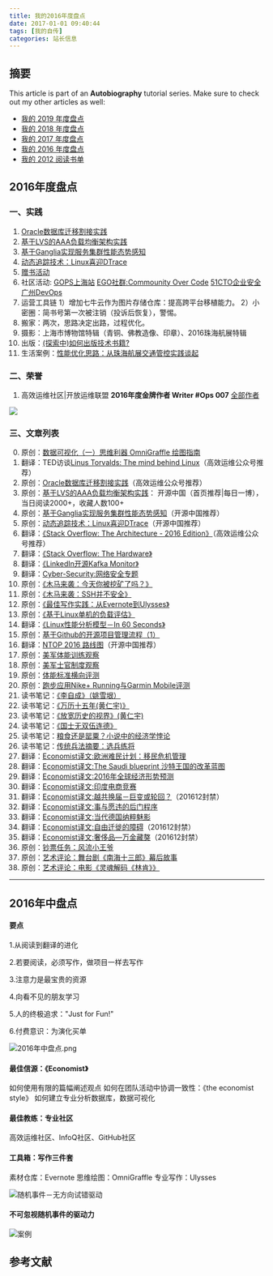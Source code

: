 ```yaml
---
title: 我的2016年度盘点
date: 2017-01-01 09:40:44
tags: [我的自传]
categories: 站长信息
---
```

## 摘要

<!--more-->

This article is part of an **Autobiography** tutorial series. Make sure to check out my other articles as well:
- [我的 2019 年度盘点](https://riboseyim.github.io/2018/12/31/Check2019/)
- [我的 2018 年度盘点](https://riboseyim.github.io/2018/01/01/Check2018/)
- [我的 2017 年度盘点](https://riboseyim.github.io/2017/04/10/Check2017/)
- [我的 2016 年度盘点](https://riboseyim.github.io/2017/01/01/Check2016/)
- [我的 2012 阅读书单](https://riboseyim.github.io/2017/04/28/Check2012/)


## 2016年度盘点

### 一、实践

1. [Oracle数据库迁移割接实践](https://riboseyim.github.io/2016/06/12/Technology-Oracle/)
2. [基于LVS的AAA负载均衡架构实践](https://riboseyim.github.io/2016/09/01/AAA/)  
3. [基于Ganglia实现服务集群性能态势感知](https://riboseyim.github.io/2016/11/04/OpenSource-Ganglia/)
4. [动态追踪技术：Linux喜迎DTrace](https://riboseyim.github.io/2016/11/26/DTrace/)
5. [赠书活动](http://mp.weixin.qq.com/s?__biz=MjM5MTY1MjQ3Nw==&mid=2651939328&idx=1&sn=0d70dda90171fd22ac2dbb590a8272b6&scene=21#wechat_redirect)
6. 社区活动:
  [GOPS上海站](https://riboseyim.github.io/2016/09/24/GOPS/)
  [EGO社群:Commounity Over Code](http://www.jianshu.com/p/236dd6e22bbb)
  [51CTO企业安全](http://www.jianshu.com/p/824616ad7575)
  [广州DevOps](https://riboseyim.github.io/2016/07/28/DevOps/)
7. 运营工具链
  1）增加七牛云作为图片存储仓库：提高跨平台移植能力。
  2）小密圈：简书号第一次被注销（投诉后恢复），警惕。
8. 搬家：两次，思路决定出路，过程优化。
9. 摄影：上海市博物馆特辑（青铜、佛教造像、印章）、2016珠海航展特辑
10. 出版：[(探索中)如何出版技术书籍?](https://riboseyim.github.io/2017/10/22/Technology-Writing-Publish/)
11. 生活案例：[性能优化思路：从珠海航展交通管控实践谈起](https://riboseyim.github.io/2016/11/20/Network-Traffic/)

### 二、荣誉

  1. 高效运维社区|开放运维联盟 **2016年度金牌作者 Writer #Ops 007** [全部作者](https://mp.weixin.qq.com/s?__biz=MzA4Nzg5Nzc5OA==&mid=2651663680&idx=1&sn=04c1239f098db6310a9b41641d78d03f&chksm=8bcbeee9bcbc67ff89a958340ba78983b85d9975efb462dc89cf6706dedab7f11c53e80cf1c1&scene=0&key=9c48b642bc3f329aca6980052053912927c6d4580b415d7cda29d4054d0dae0b9b32434b23d151bf53866ef530dfcc602c076612c97f498884fa5f5807bdf7194b1848f4e6d8c5e3f062859dcc5c8b23&ascene=0&uin=Mjg2OTA0MDQ4Mg%3D%3D)

  ![](http://riboseyim-qiniu.riboseyim.com/Writer2016-OPS007.png)

### 三、文章列表
00. 原创：[数据可视化（一）思维利器 OmniGraffle 绘图指南](https://riboseyim.github.io/2017/09/15/Visualization-OmniGraffle/)
0. 翻译：TED访谈[Linus Torvalds: The mind behind Linux](https://riboseyim.github.io/2016/05/28/Linux/)（高效运维公众号推荐）
1. 原创：[Oracle数据库迁移割接实践](https://riboseyim.github.io/2016/06/12/Technology-Oracle/)（高效运维公众号推荐）
2. 原创：[基于LVS的AAA负载均衡架构实践](https://riboseyim.github.io/2016/09/01/AAA/)： 开源中国（首页推荐|每日一博），当日阅读2000+，收藏人数100+
3. 原创：[基于Ganglia实现服务集群性能态势感知](https://riboseyim.github.io/2016/11/04/OpenSource-Ganglia/)（开源中国推荐）
4. 原创：[动态追踪技术：Linux喜迎DTrace](https://riboseyim.github.io/2016/11/26/DTrace/)（开源中国推荐）
5. 翻译：[《Stack Overflow: The Architecture - 2016 Edition》](https://riboseyim.github.io/2016/07/17/OpenSource-StackOverflow/)（高效运维公众号推荐）
6. 翻译：[《Stack Overflow: The Hardware》](https://riboseyim.github.io/2016/07/17/OpenSource-StackOverflow/)
7. 翻译：[《LinkedIn开源Kafka Monitor》](https://riboseyim.github.io/2016/08/15/OpenSource-Kafka/)
8. 翻译：[Cyber-Security:网络安全专题](https://riboseyim.github.io/2016/10/07/CyberSecurity/)
9. 原创：[《木马来袭：今天你被挖矿了吗？》](https://riboseyim.github.io/2016/06/12/CyberSecurity-Trojan/)
10. 原创：[《木马来袭：SSH并不安全》](https://riboseyim.github.io/2016/10/06/CyberSecurity-SSH/)
11. 原创：[《最佳写作实践：从Evernote到Ulysses》](https://riboseyim.github.io/2016/06/11/Writing/)
12. 原创：[《基于Linux单机的负载评估》](http://www.jianshu.com/p/db8e8a2884ef)
13. 翻译：[《Linux性能分析模型－In 60 Seconds》](http://www.jianshu.com/p/fd6e35f529c1)
14. 原创：[基于Github的开源项目管理流程（1）](http://www.jianshu.com/p/8addb7d0024f)
15. 翻译：[NTOP 2016 路线图](http://www.jianshu.com/p/b268267800e9)（开源中国推荐）
16. 原创：[美军体能训练观察](http://www.jianshu.com/p/c92c042b1b34)
17. 原创：[美军士官制度观察](http://www.jianshu.com/p/0edcc6402fc4)
18. 原创：[体能标准横向评测](http://www.jianshu.com/p/4c3731d6b552)
19. 原创：[跑步应用Nike+ Running与Garmin Mobile评测](http://www.jianshu.com/p/5290fc641230)
20. 读书笔记：[《李自成》（姚雪垠）](http://www.jianshu.com/p/e9004fb31f3e)
21. 读书笔记：[《万历十五年(黄仁宇)》](http://www.jianshu.com/p/b2bc9871d129)
22. 读书笔记：[《放宽历史的视界》(黄仁宇)](http://www.jianshu.com/p/8376f08e6b90)
23. 读书笔记：[《国士无双伍连德》](http://www.jianshu.com/p/c43df2f608bb)
24. 读书笔记：[粮食还是罂粟？小说中的经济学悖论](http://www.jianshu.com/p/88f20aa63c39)
25. 读书笔记：[传统兵法摘要：选兵练将](http://mp.weixin.qq.com/s?__biz=MjM5MTY1MjQ3Nw==&tempkey=RvzJtGnWznLJ3NUPvQx4vu149A3kOJ0N1B6VTbsAs8UbMMlfqjNsX78Zpkf36eIsUVb2HnS0wcjXAYZoAkYIgt7mg%2BYPEmxjjlC7EMzexJ8WP0u%2B%2BFKgKKC2elJLXN5pEhqM0b4i3%2FuGko%2BwLRucQg%3D%3D&#rd)
26. 翻译：[Economist译文:欧洲难民计划：移民危机管理](http://www.jianshu.com/p/663ffcd0d2a2)
27. 翻译：[Economist译文:The Saudi blueprint 沙特王国的改革蓝图](http://www.jianshu.com/p/351bc45763cb)
28. 翻译：[Economist译文:2016年全球经济形势预测](http://www.jianshu.com/p/9c5f837030e9)
29. 翻译：[Economist译文:印度电商竞赛](http://www.jianshu.com/p/d525f1a7fd25)
30. 翻译：[Economist译文:越共换届－巨变或轮回？](http://www.jianshu.com/p/2cfd0b46f1c5)（201612封禁）
31. 翻译：[Economist译文:事与愿违的后门程序](http://www.jianshu.com/p/670c4d2bb419)
32. 翻译：[Economist译文:当代德国纳粹魅影](http://www.jianshu.com/p/ce638dafe225)
33. 翻译：[Economist译文:自由迁徙的障碍](http://www.jianshu.com/p/f5f55bbe9d57)（201612封禁）
34. 翻译：[Economist译文:奢侈品—万金藏獒](http://www.jianshu.com/p/18edbb3023f6)（201612封禁）
35. 原创：[钞票任务：风流小王爷](https://mp.weixin.qq.com/cgi-bin/appmsg?begin=0&count=10&t=media/appmsg_list&type=10&action=list_card&lang=zh_CN&token=1371525865)
36. 原创：[艺术评论：舞台剧《南海十三郎》幕后故事](https://mp.weixin.qq.com/cgi-bin/appmsg?begin=10&count=10&t=media/appmsg_list2&type=10&action=list_card&token=1371525865&lang=zh_CN)
37. 原创：[艺术评论：电影《灵魂解码《林肯》》](https://riboseyim.github.io/2016/09/10/Lincoln/)

<hr>

## 2016年中盘点

#### 要点

1.从阅读到翻译的进化

2.若要阅读，必须写作，做项目一样去写作

3.注意力是最宝贵的资源

4.向看不见的朋友学习

5.人的终极追求："Just for Fun!"

6.付费意识：为演化买单

![2016年中盘点.png](http://riboseyim-qiniu.riboseyim.com/2016年中盘点.png)

<!--more-->

#### 最佳信源：《Economist》
如何使用有限的篇幅阐述观点
如何在团队活动中协调一致性：《the economist style》
如何建立专业分析数据库，数据可视化

#### 最佳教练：专业社区

高效运维社区、InfoQ社区、GitHub社区

#### 工具箱：写作三件套
素材仓库：Evernote
思维绘图：OmniGraffle
专业写作：Ulysses


![随机事件－无方向试错驱动](http://riboseyim-qiniu.riboseyim.com/驱动力图－2016年中盘点.png)

#### 不可忽视随机事件的驱动力

![案例](http://riboseyim-qiniu.riboseyim.com/驱动力图－随机事件案例.png)

## 参考文献
